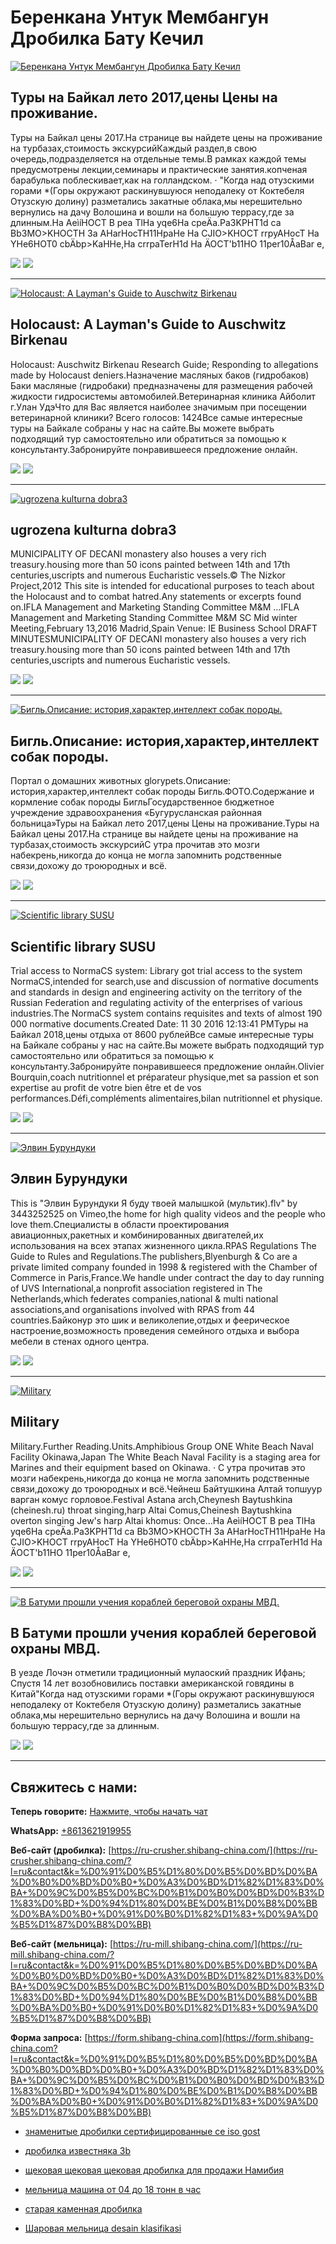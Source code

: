 # Беренкана Унтук Мембангун Дробилка Бату Кечил

<a href="https://swt.shibang-china.com/?l=ru&img&k=%D0%91%D0%B5%D1%80%D0%B5%D0%BD%D0%BA%D0%B0%D0%BD%D0%B0+%D0%A3%D0%BD%D1%82%D1%83%D0%BA+%D0%9C%D0%B5%D0%BC%D0%B1%D0%B0%D0%BD%D0%B3%D1%83%D0%BD+%D0%94%D1%80%D0%BE%D0%B1%D0%B8%D0%BB%D0%BA%D0%B0+%D0%91%D0%B0%D1%82%D1%83+%D0%9A%D0%B5%D1%87%D0%B8%D0%BB" target="_blank">![Беренкана Унтук Мембангун Дробилка Бату Кечил](http://static.shibang-china.com/all-800x300/911.jpg)</a>

## Туры на Байкал лето 2017,цены Цены на проживание.
Туры на Байкал цены 2017.На странице вы найдете цены на проживание на турбазах,стоимость экскурсийКаждый раздел,в свою очередь,подразделяется на отдельные темы.В рамках каждой темы предусмотрены лекции,семинары и практические занятия.копченая барабулька поблескивает,как на голландском.&nbsp;&#0183;&#32;&quot;Когда над отузскими горами *(Горы окружают раскинувшуюся неподалеку от Коктебеля Отузскую долину) разметались закатные облака,мы нерешительно вернулись на дачу Волошина и вошли на большую террасу,где за длинным.Ha Ae&#236;&#237;HOCT B pea TlHa yqe6Ha cpe&#196;a.Pa3KPHT1d ca Bb3MO&gt;KHOCTH 3a AHarHocTH11HpaHe Ha CJIO&gt;KHOCT rrpyAHocT Ha YHe6HOT0 cb&#196;bp&gt;KaHHe,Ha crrpaTerH1d Ha &#196;OCT'b11HO 11per10&#197;aBar e,


<a href="https://whatsapp.shibangsoft.com/WhatsApp.php" target="_blank" title="WhatsApp">![](http://static.shibang-china.com/icon/whatsapp.png)</a> <a href="https://swt.shibang-china.com/?l=ru&icon&k=%D0%91%D0%B5%D1%80%D0%B5%D0%BD%D0%BA%D0%B0%D0%BD%D0%B0+%D0%A3%D0%BD%D1%82%D1%83%D0%BA+%D0%9C%D0%B5%D0%BC%D0%B1%D0%B0%D0%BD%D0%B3%D1%83%D0%BD+%D0%94%D1%80%D0%BE%D0%B1%D0%B8%D0%BB%D0%BA%D0%B0+%D0%91%D0%B0%D1%82%D1%83+%D0%9A%D0%B5%D1%87%D0%B8%D0%BB" target="_blank">![](http://static.shibang-china.com/icon/chat-ru.png)</a>

---

<a href="https://swt.shibang-china.com/?l=ru&img&k=%D0%91%D0%B5%D1%80%D0%B5%D0%BD%D0%BA%D0%B0%D0%BD%D0%B0+%D0%A3%D0%BD%D1%82%D1%83%D0%BA+%D0%9C%D0%B5%D0%BC%D0%B1%D0%B0%D0%BD%D0%B3%D1%83%D0%BD+%D0%94%D1%80%D0%BE%D0%B1%D0%B8%D0%BB%D0%BA%D0%B0+%D0%91%D0%B0%D1%82%D1%83+%D0%9A%D0%B5%D1%87%D0%B8%D0%BB" target="_blank">![Holocaust: A Layman's Guide to Auschwitz Birkenau](http://static.shibang-china.com/all-800x300/220.jpg)</a>

## Holocaust: A Layman's Guide to Auschwitz Birkenau
Holocaust: Auschwitz Birkenau Research Guide; Responding to allegations made by Holocaust deniers.Назначение масляных баков (гидробаков) Баки масляные (гидробаки) предназначены для размещения рабочей жидкости гидросистемы автомобилей.Ветеринарная клиника Айболит г.Улан УдэЧто для Вас является наиболее значимым при посещении ветеринарной клиники? Всего голосов: 1424Все самые интересные туры на Байкале собраны у нас на сайте.Вы можете выбрать подходящий тур самостоятельно или обратиться за помощью к консультанту.Забронируйте понравившееся предложение онлайн.


<a href="https://whatsapp.shibangsoft.com/WhatsApp.php" target="_blank" title="WhatsApp">![](http://static.shibang-china.com/icon/whatsapp.png)</a> <a href="https://swt.shibang-china.com/?l=ru&icon&k=%D0%91%D0%B5%D1%80%D0%B5%D0%BD%D0%BA%D0%B0%D0%BD%D0%B0+%D0%A3%D0%BD%D1%82%D1%83%D0%BA+%D0%9C%D0%B5%D0%BC%D0%B1%D0%B0%D0%BD%D0%B3%D1%83%D0%BD+%D0%94%D1%80%D0%BE%D0%B1%D0%B8%D0%BB%D0%BA%D0%B0+%D0%91%D0%B0%D1%82%D1%83+%D0%9A%D0%B5%D1%87%D0%B8%D0%BB" target="_blank">![](http://static.shibang-china.com/icon/chat-ru.png)</a>

---

<a href="https://swt.shibang-china.com/?l=ru&img&k=%D0%91%D0%B5%D1%80%D0%B5%D0%BD%D0%BA%D0%B0%D0%BD%D0%B0+%D0%A3%D0%BD%D1%82%D1%83%D0%BA+%D0%9C%D0%B5%D0%BC%D0%B1%D0%B0%D0%BD%D0%B3%D1%83%D0%BD+%D0%94%D1%80%D0%BE%D0%B1%D0%B8%D0%BB%D0%BA%D0%B0+%D0%91%D0%B0%D1%82%D1%83+%D0%9A%D0%B5%D1%87%D0%B8%D0%BB" target="_blank">![ugrozena kulturna dobra3](http://static.shibang-china.com/all-800x300/940.jpg)</a>

## ugrozena kulturna dobra3
MUNICIPALITY OF DECANI monastery also houses a very rich treasury.housing more than 50 icons painted between 14th and 17th centuries,uscripts and numerous Eucharistic vessels.&#169; The Nizkor Project,2012 This site is intended for educational purposes to teach about the Holocaust and to combat hatred.Any statements or excerpts found on.IFLA Management and Marketing Standing Committee M&amp;M …IFLA Management and Marketing Standing Committee M&amp;M SC Mid winter Meeting,February 13,2016 Madrid,Spain Venue: IE Business School DRAFT MINUTESMUNICIPALITY OF DECANI monastery also houses a very rich treasury.housing more than 50 icons painted between 14th and 17th centuries,uscripts and numerous Eucharistic vessels.


<a href="https://whatsapp.shibangsoft.com/WhatsApp.php" target="_blank" title="WhatsApp">![](http://static.shibang-china.com/icon/whatsapp.png)</a> <a href="https://swt.shibang-china.com/?l=ru&icon&k=%D0%91%D0%B5%D1%80%D0%B5%D0%BD%D0%BA%D0%B0%D0%BD%D0%B0+%D0%A3%D0%BD%D1%82%D1%83%D0%BA+%D0%9C%D0%B5%D0%BC%D0%B1%D0%B0%D0%BD%D0%B3%D1%83%D0%BD+%D0%94%D1%80%D0%BE%D0%B1%D0%B8%D0%BB%D0%BA%D0%B0+%D0%91%D0%B0%D1%82%D1%83+%D0%9A%D0%B5%D1%87%D0%B8%D0%BB" target="_blank">![](http://static.shibang-china.com/icon/chat-ru.png)</a>

---

<a href="https://swt.shibang-china.com/?l=ru&img&k=%D0%91%D0%B5%D1%80%D0%B5%D0%BD%D0%BA%D0%B0%D0%BD%D0%B0+%D0%A3%D0%BD%D1%82%D1%83%D0%BA+%D0%9C%D0%B5%D0%BC%D0%B1%D0%B0%D0%BD%D0%B3%D1%83%D0%BD+%D0%94%D1%80%D0%BE%D0%B1%D0%B8%D0%BB%D0%BA%D0%B0+%D0%91%D0%B0%D1%82%D1%83+%D0%9A%D0%B5%D1%87%D0%B8%D0%BB" target="_blank">![Бигль.Описание: история,характер,интеллект собак породы.](http://static.shibang-china.com/all-800x300/147.jpg)</a>

## Бигль.Описание: история,характер,интеллект собак породы.
Портал о домашних животных glorypets.Описание: история,характер,интеллект собак породы Бигль.ФОТО.Содержание и кормление собак породы БигльГосударственное бюджетное учреждение здравоохранения &#171;Бугурусланская районная больница&#187;Туры на Байкал лето 2017,цены Цены на проживание.Туры на Байкал цены 2017.На странице вы найдете цены на проживание на турбазах,стоимость экскурсийС утра прочитав это мозги набекрень,никогда до конца не могла запомнить родственные связи,дохожу до троюродных и всё.


<a href="https://whatsapp.shibangsoft.com/WhatsApp.php" target="_blank" title="WhatsApp">![](http://static.shibang-china.com/icon/whatsapp.png)</a> <a href="https://swt.shibang-china.com/?l=ru&icon&k=%D0%91%D0%B5%D1%80%D0%B5%D0%BD%D0%BA%D0%B0%D0%BD%D0%B0+%D0%A3%D0%BD%D1%82%D1%83%D0%BA+%D0%9C%D0%B5%D0%BC%D0%B1%D0%B0%D0%BD%D0%B3%D1%83%D0%BD+%D0%94%D1%80%D0%BE%D0%B1%D0%B8%D0%BB%D0%BA%D0%B0+%D0%91%D0%B0%D1%82%D1%83+%D0%9A%D0%B5%D1%87%D0%B8%D0%BB" target="_blank">![](http://static.shibang-china.com/icon/chat-ru.png)</a>

---

<a href="https://swt.shibang-china.com/?l=ru&img&k=%D0%91%D0%B5%D1%80%D0%B5%D0%BD%D0%BA%D0%B0%D0%BD%D0%B0+%D0%A3%D0%BD%D1%82%D1%83%D0%BA+%D0%9C%D0%B5%D0%BC%D0%B1%D0%B0%D0%BD%D0%B3%D1%83%D0%BD+%D0%94%D1%80%D0%BE%D0%B1%D0%B8%D0%BB%D0%BA%D0%B0+%D0%91%D0%B0%D1%82%D1%83+%D0%9A%D0%B5%D1%87%D0%B8%D0%BB" target="_blank">![Scientific library SUSU](http://static.shibang-china.com/all-800x300/757.jpg)</a>

## Scientific library SUSU
Trial access to NormaCS system: Library got trial access to the system NormaCS,intended for search,use and discussion of normative documents and standards in design and engineering activity on the territory of the Russian Federation and regulating activity of the enterprises of various industries.The NormaCS system contains requisites and texts of almost 190 000 normative documents.Created Date: 11 30 2016 12:13:41 PMТуры на Байкал 2018,цены отдыха от 8600 рублейВсе самые интересные туры на Байкале собраны у нас на сайте.Вы можете выбрать подходящий тур самостоятельно или обратиться за помощью к консультанту.Забронируйте понравившееся предложение онлайн.Olivier Bourquin,coach nutritionnel et pr&#233;parateur physique,met sa passion et son expertise au profit de votre bien &#234;tre et de vos performances.D&#233;fi,compl&#233;ments alimentaires,bilan nutritionnel et physique.


<a href="https://whatsapp.shibangsoft.com/WhatsApp.php" target="_blank" title="WhatsApp">![](http://static.shibang-china.com/icon/whatsapp.png)</a> <a href="https://swt.shibang-china.com/?l=ru&icon&k=%D0%91%D0%B5%D1%80%D0%B5%D0%BD%D0%BA%D0%B0%D0%BD%D0%B0+%D0%A3%D0%BD%D1%82%D1%83%D0%BA+%D0%9C%D0%B5%D0%BC%D0%B1%D0%B0%D0%BD%D0%B3%D1%83%D0%BD+%D0%94%D1%80%D0%BE%D0%B1%D0%B8%D0%BB%D0%BA%D0%B0+%D0%91%D0%B0%D1%82%D1%83+%D0%9A%D0%B5%D1%87%D0%B8%D0%BB" target="_blank">![](http://static.shibang-china.com/icon/chat-ru.png)</a>

---

<a href="https://swt.shibang-china.com/?l=ru&img&k=%D0%91%D0%B5%D1%80%D0%B5%D0%BD%D0%BA%D0%B0%D0%BD%D0%B0+%D0%A3%D0%BD%D1%82%D1%83%D0%BA+%D0%9C%D0%B5%D0%BC%D0%B1%D0%B0%D0%BD%D0%B3%D1%83%D0%BD+%D0%94%D1%80%D0%BE%D0%B1%D0%B8%D0%BB%D0%BA%D0%B0+%D0%91%D0%B0%D1%82%D1%83+%D0%9A%D0%B5%D1%87%D0%B8%D0%BB" target="_blank">![Элвин Бурундуки](http://static.shibang-china.com/all-800x300/1295.jpg)</a>

## Элвин Бурундуки
This is &quot;Элвин Бурундуки Я буду твоей малышкой (мультик).flv&quot; by 3443252525 on Vimeo,the home for high quality videos and the people who love them.Специалисты в области проектирования авиационных,ракетных и комбинированных двигателей,их использования на всех этапах жизненного цикла.RPAS Regulations The Guide to Rules and Regulations.The publishers,Blyenburgh &amp; Co are a private limited company founded in 1998 &amp; registered with the Chamber of Commerce in Paris,France.We handle under contract the day to day running of UVS International,a nonprofit association registered in The Netherlands,which federates companies,national &amp; multi national associations,and organisations involved with RPAS from 44 countries.Байконур это шик и великолепие,отдых и феерическое настроение,возможность проведения семейного отдыха и выбора мебели в стенах одного центра.


<a href="https://whatsapp.shibangsoft.com/WhatsApp.php" target="_blank" title="WhatsApp">![](http://static.shibang-china.com/icon/whatsapp.png)</a> <a href="https://swt.shibang-china.com/?l=ru&icon&k=%D0%91%D0%B5%D1%80%D0%B5%D0%BD%D0%BA%D0%B0%D0%BD%D0%B0+%D0%A3%D0%BD%D1%82%D1%83%D0%BA+%D0%9C%D0%B5%D0%BC%D0%B1%D0%B0%D0%BD%D0%B3%D1%83%D0%BD+%D0%94%D1%80%D0%BE%D0%B1%D0%B8%D0%BB%D0%BA%D0%B0+%D0%91%D0%B0%D1%82%D1%83+%D0%9A%D0%B5%D1%87%D0%B8%D0%BB" target="_blank">![](http://static.shibang-china.com/icon/chat-ru.png)</a>

---

<a href="https://swt.shibang-china.com/?l=ru&img&k=%D0%91%D0%B5%D1%80%D0%B5%D0%BD%D0%BA%D0%B0%D0%BD%D0%B0+%D0%A3%D0%BD%D1%82%D1%83%D0%BA+%D0%9C%D0%B5%D0%BC%D0%B1%D0%B0%D0%BD%D0%B3%D1%83%D0%BD+%D0%94%D1%80%D0%BE%D0%B1%D0%B8%D0%BB%D0%BA%D0%B0+%D0%91%D0%B0%D1%82%D1%83+%D0%9A%D0%B5%D1%87%D0%B8%D0%BB" target="_blank">![Military](http://static.shibang-china.com/all-800x300/277.jpg)</a>

## Military
Military.Further Reading.Units.Amphibious Group ONE White Beach Naval Facility Okinawa,Japan The White Beach Naval Facility is a staging area for Marines and their equipment based on Okinawa.&nbsp;&#0183;&#32;С утра прочитав это мозги набекрень,никогда до конца не могла запомнить родственные связи,дохожу до троюродных и всё.Чейнеш Байтушкина Алтай топшуур варган комус горловое.Festival Astana arch,Cheynesh Baytushkina (cheinesh.ru) throat singing,harp Altai Comus,Cheinesh Baytushkina overton singing Jew's harp Altai khomus: Once…Ha Ae&#236;&#237;HOCT B pea TlHa yqe6Ha cpe&#196;a.Pa3KPHT1d ca Bb3MO&gt;KHOCTH 3a AHarHocTH11HpaHe Ha CJIO&gt;KHOCT rrpyAHocT Ha YHe6HOT0 cb&#196;bp&gt;KaHHe,Ha crrpaTerH1d Ha &#196;OCT'b11HO 11per10&#197;aBar e,


<a href="https://whatsapp.shibangsoft.com/WhatsApp.php" target="_blank" title="WhatsApp">![](http://static.shibang-china.com/icon/whatsapp.png)</a> <a href="https://swt.shibang-china.com/?l=ru&icon&k=%D0%91%D0%B5%D1%80%D0%B5%D0%BD%D0%BA%D0%B0%D0%BD%D0%B0+%D0%A3%D0%BD%D1%82%D1%83%D0%BA+%D0%9C%D0%B5%D0%BC%D0%B1%D0%B0%D0%BD%D0%B3%D1%83%D0%BD+%D0%94%D1%80%D0%BE%D0%B1%D0%B8%D0%BB%D0%BA%D0%B0+%D0%91%D0%B0%D1%82%D1%83+%D0%9A%D0%B5%D1%87%D0%B8%D0%BB" target="_blank">![](http://static.shibang-china.com/icon/chat-ru.png)</a>

---

<a href="https://swt.shibang-china.com/?l=ru&img&k=%D0%91%D0%B5%D1%80%D0%B5%D0%BD%D0%BA%D0%B0%D0%BD%D0%B0+%D0%A3%D0%BD%D1%82%D1%83%D0%BA+%D0%9C%D0%B5%D0%BC%D0%B1%D0%B0%D0%BD%D0%B3%D1%83%D0%BD+%D0%94%D1%80%D0%BE%D0%B1%D0%B8%D0%BB%D0%BA%D0%B0+%D0%91%D0%B0%D1%82%D1%83+%D0%9A%D0%B5%D1%87%D0%B8%D0%BB" target="_blank">![В Батуми прошли учения кораблей береговой охраны МВД.](http://static.shibang-china.com/all-800x300/43.jpg)</a>

## В Батуми прошли учения кораблей береговой охраны МВД.
В уезде Лочэн отметили традиционный мулаоский праздник Ифань; Спустя 14 лет возобновились поставки американской говядины в Китай&quot;Когда над отузскими горами *(Горы окружают раскинувшуюся неподалеку от Коктебеля Отузскую долину) разметались закатные облака,мы нерешительно вернулись на дачу Волошина и вошли на большую террасу,где за длинным.

<a href="https://whatsapp.shibangsoft.com/WhatsApp.php" target="_blank" title="WhatsApp">![](http://static.shibang-china.com/icon/whatsapp.png)</a> <a href="https://swt.shibang-china.com/?l=ru&icon&k=%D0%91%D0%B5%D1%80%D0%B5%D0%BD%D0%BA%D0%B0%D0%BD%D0%B0+%D0%A3%D0%BD%D1%82%D1%83%D0%BA+%D0%9C%D0%B5%D0%BC%D0%B1%D0%B0%D0%BD%D0%B3%D1%83%D0%BD+%D0%94%D1%80%D0%BE%D0%B1%D0%B8%D0%BB%D0%BA%D0%B0+%D0%91%D0%B0%D1%82%D1%83+%D0%9A%D0%B5%D1%87%D0%B8%D0%BB" target="_blank">![](http://static.shibang-china.com/icon/chat-ru.png)</a>

---
## Свяжитесь с нами:

**Теперь говорите:** [Нажмите, чтобы начать чат](https://swt.shibang-china.com?l=ru&contact&k=%D0%91%D0%B5%D1%80%D0%B5%D0%BD%D0%BA%D0%B0%D0%BD%D0%B0+%D0%A3%D0%BD%D1%82%D1%83%D0%BA+%D0%9C%D0%B5%D0%BC%D0%B1%D0%B0%D0%BD%D0%B3%D1%83%D0%BD+%D0%94%D1%80%D0%BE%D0%B1%D0%B8%D0%BB%D0%BA%D0%B0+%D0%91%D0%B0%D1%82%D1%83+%D0%9A%D0%B5%D1%87%D0%B8%D0%BB)

**WhatsApp:**  [+8613621919955](https://whatsapp.shibangsoft.com/WhatsApp.php)

**Веб-сайт (дробилка):** [https://ru-crusher.shibang-china.com/](https://ru-crusher.shibang-china.com/?l=ru&contact&k=%D0%91%D0%B5%D1%80%D0%B5%D0%BD%D0%BA%D0%B0%D0%BD%D0%B0+%D0%A3%D0%BD%D1%82%D1%83%D0%BA+%D0%9C%D0%B5%D0%BC%D0%B1%D0%B0%D0%BD%D0%B3%D1%83%D0%BD+%D0%94%D1%80%D0%BE%D0%B1%D0%B8%D0%BB%D0%BA%D0%B0+%D0%91%D0%B0%D1%82%D1%83+%D0%9A%D0%B5%D1%87%D0%B8%D0%BB)

**Веб-сайт (мельница):** [https://ru-mill.shibang-china.com/](https://ru-mill.shibang-china.com/?l=ru&contact&k=%D0%91%D0%B5%D1%80%D0%B5%D0%BD%D0%BA%D0%B0%D0%BD%D0%B0+%D0%A3%D0%BD%D1%82%D1%83%D0%BA+%D0%9C%D0%B5%D0%BC%D0%B1%D0%B0%D0%BD%D0%B3%D1%83%D0%BD+%D0%94%D1%80%D0%BE%D0%B1%D0%B8%D0%BB%D0%BA%D0%B0+%D0%91%D0%B0%D1%82%D1%83+%D0%9A%D0%B5%D1%87%D0%B8%D0%BB)

**Форма запроса:** [https://form.shibang-china.com](https://form.shibang-china.com?l=ru&contact&k=%D0%91%D0%B5%D1%80%D0%B5%D0%BD%D0%BA%D0%B0%D0%BD%D0%B0+%D0%A3%D0%BD%D1%82%D1%83%D0%BA+%D0%9C%D0%B5%D0%BC%D0%B1%D0%B0%D0%BD%D0%B3%D1%83%D0%BD+%D0%94%D1%80%D0%BE%D0%B1%D0%B8%D0%BB%D0%BA%D0%B0+%D0%91%D0%B0%D1%82%D1%83+%D0%9A%D0%B5%D1%87%D0%B8%D0%BB)

* [знаменитые дробилки сертифицированные ce iso gost](../122/%D0%B7%D0%BD%D0%B0%D0%BC%D0%B5%D0%BD%D0%B8%D1%82%D1%8B%D0%B5%20%D0%B4%D1%80%D0%BE%D0%B1%D0%B8%D0%BB%D0%BA%D0%B8%20%D1%81%D0%B5%D1%80%D1%82%D0%B8%D1%84%D0%B8%D1%86%D0%B8%D1%80%D0%BE%D0%B2%D0%B0%D0%BD%D0%BD%D1%8B%D0%B5%20ce%20iso%20gost.md)

* [дробилка известняка 3b](../125/%D0%B4%D1%80%D0%BE%D0%B1%D0%B8%D0%BB%D0%BA%D0%B0%20%D0%B8%D0%B7%D0%B2%D0%B5%D1%81%D1%82%D0%BD%D1%8F%D0%BA%D0%B0%203b.md)

* [щековая щековая щековая дробилка для продажи Намибия](../124/%D1%89%D0%B5%D0%BA%D0%BE%D0%B2%D0%B0%D1%8F%20%D1%89%D0%B5%D0%BA%D0%BE%D0%B2%D0%B0%D1%8F%20%D1%89%D0%B5%D0%BA%D0%BE%D0%B2%D0%B0%D1%8F%20%D0%B4%D1%80%D0%BE%D0%B1%D0%B8%D0%BB%D0%BA%D0%B0%20%D0%B4%D0%BB%D1%8F%20%D0%BF%D1%80%D0%BE%D0%B4%D0%B0%D0%B6%D0%B8%20%D0%9D%D0%B0%D0%BC%D0%B8%D0%B1%D0%B8%D1%8F.md)

* [мельница машина от 04 до 18 тонн в час](../121/%D0%BC%D0%B5%D0%BB%D1%8C%D0%BD%D0%B8%D1%86%D0%B0%20%D0%BC%D0%B0%D1%88%D0%B8%D0%BD%D0%B0%20%D0%BE%D1%82%2004%20%D0%B4%D0%BE%2018%20%D1%82%D0%BE%D0%BD%D0%BD%20%D0%B2%20%D1%87%D0%B0%D1%81.md)

* [старая каменная дробилка](../121/%D1%81%D1%82%D0%B0%D1%80%D0%B0%D1%8F%20%D0%BA%D0%B0%D0%BC%D0%B5%D0%BD%D0%BD%D0%B0%D1%8F%20%D0%B4%D1%80%D0%BE%D0%B1%D0%B8%D0%BB%D0%BA%D0%B0.md)

* [Шаровая мельница desain klasifikasi](../121/%D0%A8%D0%B0%D1%80%D0%BE%D0%B2%D0%B0%D1%8F%20%D0%BC%D0%B5%D0%BB%D1%8C%D0%BD%D0%B8%D1%86%D0%B0%20desain%20klasifikasi.md)